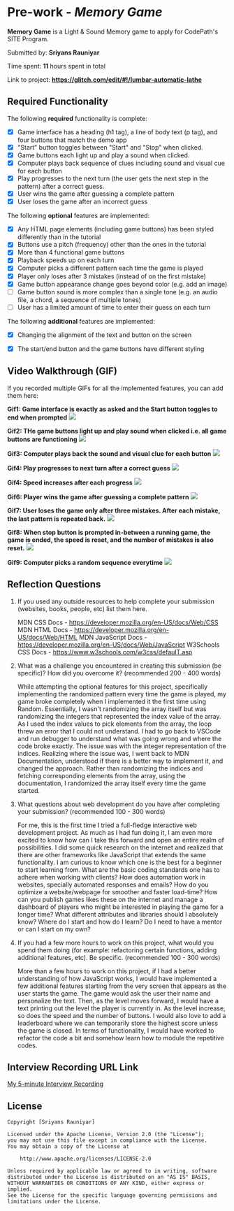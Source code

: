 # Pre-work - _Memory Game_

**Memory Game** is a Light & Sound Memory game to apply for CodePath's SITE Program.

Submitted by: **Sriyans Rauniyar**

Time spent: **11** hours spent in total

Link to project: **https://glitch.com/edit/#!/lumbar-automatic-lathe**

## Required Functionality

The following **required** functionality is complete:

- [x] Game interface has a heading (h1 tag), a line of body text (p tag), and four buttons that match the demo app
- [x] "Start" button toggles between "Start" and "Stop" when clicked.
- [x] Game buttons each light up and play a sound when clicked.
- [x] Computer plays back sequence of clues including sound and visual cue for each button
- [x] Play progresses to the next turn (the user gets the next step in the pattern) after a correct guess.
- [x] User wins the game after guessing a complete pattern
- [x] User loses the game after an incorrect guess

The following **optional** features are implemented:

- [x] Any HTML page elements (including game buttons) has been styled differently than in the tutorial
- [x] Buttons use a pitch (frequency) other than the ones in the tutorial
- [x] More than 4 functional game buttons
- [x] Playback speeds up on each turn
- [x] Computer picks a different pattern each time the game is played
- [x] Player only loses after 3 mistakes (instead of on the first mistake)
- [x] Game button appearance change goes beyond color (e.g. add an image)
- [ ] Game button sound is more complex than a single tone (e.g. an audio file, a chord, a sequence of multiple tones)
- [ ] User has a limited amount of time to enter their guess on each turn

The following **additional** features are implemented:

- [x] Changing the alignment of the text and button on the screen
- [x] The start/end button and the game buttons have different styling


## Video Walkthrough (GIF)

If you recorded multiple GIFs for all the implemented features, you can add them here:


**Gif1: Game interface is exactly as asked and the Start button toggles to end when prompted**
![](https://i.imgur.com/V4AuPzx.gif)

**Gif2: THe game buttons light up and play sound when clicked i.e. all game buttons are functioning**
![](https://i.imgur.com/1LJDP3o.gif)

**Gif3: Computer plays back the sound and visual clue for each button**
![](https://i.imgur.com/YsV6rtu.gif)

**Gif4: Play progresses to next turn after a correct guess**
![](https://i.imgur.com/nlj0Vay.gif)

**Gif4: Speed increases after each progress**
![](https://i.imgur.com/Aeg5UD0.gif)

**Gif6: Player wins the game after guessing a complete pattern**
![](https://i.imgur.com/GfHspGg.gif)

**Gif7: User loses the game only after three mistakes. After each mistake, the last pattern is repeated back.**
![](https://i.imgur.com/EZO6SjD.gif)

**Gif8: When stop button is prompted in-between a running game, the game is ended, the speed is reset, and the number of mistakes is also reset.**
![](https://i.imgur.com/H4gHmvH.gif)

**Gif9: Computer picks a random sequence everytime**
![](https://i.imgur.com/uUJoAdg.gif)

## Reflection Questions

1. If you used any outside resources to help complete your submission (websites, books, people, etc) list them here.
   
   MDN CSS Docs - https://developer.mozilla.org/en-US/docs/Web/CSS
   MDN HTML Docs - https://developer.mozilla.org/en-US/docs/Web/HTML
   MDN JavaScript Docs - https://developer.mozilla.org/en-US/docs/Web/JavaScript
   W3Schools CSS Docs - https://www.w3schools.com/w3css/defaulT.asp

2. What was a challenge you encountered in creating this submission (be specific)? How did you overcome it? (recommended 200 - 400 words)

   While attempting the optional features for this project, specifically implementing the randomized pattern every time the game is played, my game broke completely when I implemented it the first time using Random. Essentially, I wasn't randomizing the array itself but was randomizing the integers that represented the index value of the array. As I used the index values to pick elements from the array, the loop threw an error that I could not understand. I had to go back to VSCode and run debugger to understand what was going wrong and where the code broke exactly. The issue was with the integer representation of the indices. Realizing where the issue was, I went back to MDN Documentation, understood if there is a better way to implement it, and changed the approach. Rather than randomizing the indices and fetching corresponding elements from the 
   array, using the documentation, I randomized the array itself every time the game started.

3. What questions about web development do you have after completing your submission? (recommended 100 - 300 words)

   For me, this is the first time I tried a full-fledge interactive web development project. As much as I had fun doing it, I am even more excited to know how can I take this forward and open an entire realm of possibilities. I did some quick research on the internet and realized that there are other frameworks like JavaScript that extends the same functionality. I am curious to know which one is the best for a beginner to start learning from. What are the basic coding standards one has to adhere when working with clients? How does automation work in websites, specially automated responses and emails? How do you optimize a website/webpage for smoother and faster load-time? How can you publish games likes these on the internet and manage a dashboard of players who might be interested in playing the game for a longer time? What different attributes and libraries should I absolutely know? Where do I start and how do I learn? Do I need to have a mentor or can I start on my own? 

4. If you had a few more hours to work on this project, what would you spend them doing (for example: refactoring certain functions, adding additional features, etc). Be specific. (recommended 100 - 300 words)

   More than a few hours to work on this project, if I had a better understanding of how JavaScript works, I would have implemented a few additional features starting from the very screen that appears as the user starts the game. The game would ask the user their name and personalize the text. Then, as the level moves forward, I would have a text printing out the level the player is currently in. As the level increase, so does the speed and the number of buttons. I would also love to add a leaderboard where we can temporarily store the highest score unless the game is closed. In terms of functionality, I would have worked to refactor the code a bit and somehow learn how to module the repetitive codes. 

## Interview Recording URL Link

[My 5-minute Interview Recording](https://www.loom.com/share/8a73c5fbbac14d23ba352e621a232bb4)

## License

    Copyright [Sriyans Rauniyar]

    Licensed under the Apache License, Version 2.0 (the "License");
    you may not use this file except in compliance with the License.
    You may obtain a copy of the License at

        http://www.apache.org/licenses/LICENSE-2.0

    Unless required by applicable law or agreed to in writing, software
    distributed under the License is distributed on an "AS IS" BASIS,
    WITHOUT WARRANTIES OR CONDITIONS OF ANY KIND, either express or implied.
    See the License for the specific language governing permissions and
    limitations under the License.
